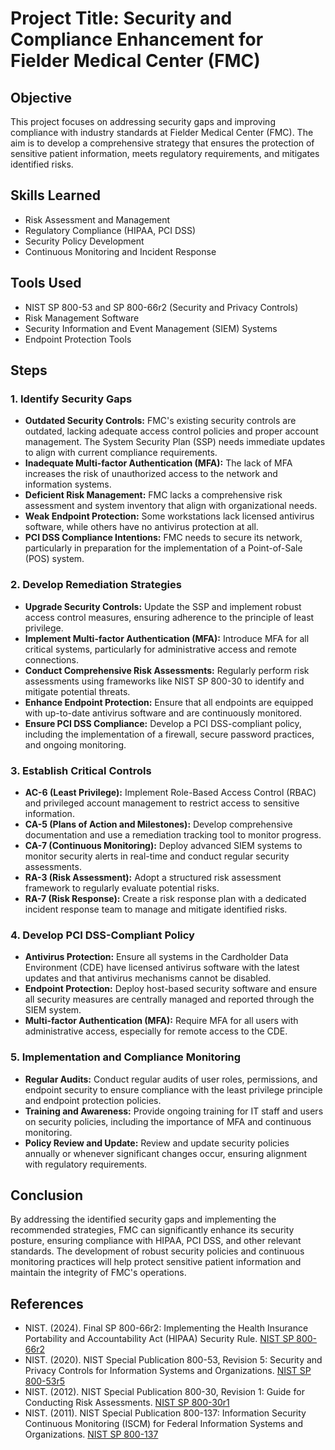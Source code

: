 # Project Title: Security and Compliance Enhancement for Fielder Medical Center (FMC)

## Objective
This project focuses on addressing security gaps and improving compliance with industry standards at Fielder Medical Center (FMC). The aim is to develop a comprehensive strategy that ensures the protection of sensitive patient information, meets regulatory requirements, and mitigates identified risks.

## Skills Learned
- Risk Assessment and Management
- Regulatory Compliance (HIPAA, PCI DSS)
- Security Policy Development
- Continuous Monitoring and Incident Response

## Tools Used
- NIST SP 800-53 and SP 800-66r2 (Security and Privacy Controls)
- Risk Management Software
- Security Information and Event Management (SIEM) Systems
- Endpoint Protection Tools

## Steps

### 1. **Identify Security Gaps**
   - **Outdated Security Controls:** FMC's existing security controls are outdated, lacking adequate access control policies and proper account management. The System Security Plan (SSP) needs immediate updates to align with current compliance requirements.
   - **Inadequate Multi-factor Authentication (MFA):** The lack of MFA increases the risk of unauthorized access to the network and information systems.
   - **Deficient Risk Management:** FMC lacks a comprehensive risk assessment and system inventory that align with organizational needs.
   - **Weak Endpoint Protection:** Some workstations lack licensed antivirus software, while others have no antivirus protection at all.
   - **PCI DSS Compliance Intentions:** FMC needs to secure its network, particularly in preparation for the implementation of a Point-of-Sale (POS) system.

### 2. **Develop Remediation Strategies**
   - **Upgrade Security Controls:** Update the SSP and implement robust access control measures, ensuring adherence to the principle of least privilege.
   - **Implement Multi-factor Authentication (MFA):** Introduce MFA for all critical systems, particularly for administrative access and remote connections.
   - **Conduct Comprehensive Risk Assessments:** Regularly perform risk assessments using frameworks like NIST SP 800-30 to identify and mitigate potential threats.
   - **Enhance Endpoint Protection:** Ensure that all endpoints are equipped with up-to-date antivirus software and are continuously monitored.
   - **Ensure PCI DSS Compliance:** Develop a PCI DSS-compliant policy, including the implementation of a firewall, secure password practices, and ongoing monitoring.

### 3. **Establish Critical Controls**
   - **AC-6 (Least Privilege):** Implement Role-Based Access Control (RBAC) and privileged account management to restrict access to sensitive information.
   - **CA-5 (Plans of Action and Milestones):** Develop comprehensive documentation and use a remediation tracking tool to monitor progress.
   - **CA-7 (Continuous Monitoring):** Deploy advanced SIEM systems to monitor security alerts in real-time and conduct regular security assessments.
   - **RA-3 (Risk Assessment):** Adopt a structured risk assessment framework to regularly evaluate potential risks.
   - **RA-7 (Risk Response):** Create a risk response plan with a dedicated incident response team to manage and mitigate identified risks.

### 4. **Develop PCI DSS-Compliant Policy**
   - **Antivirus Protection:** Ensure all systems in the Cardholder Data Environment (CDE) have licensed antivirus software with the latest updates and that antivirus mechanisms cannot be disabled.
   - **Endpoint Protection:** Deploy host-based security software and ensure all security measures are centrally managed and reported through the SIEM system.
   - **Multi-factor Authentication (MFA):** Require MFA for all users with administrative access, especially for remote access to the CDE.

### 5. **Implementation and Compliance Monitoring**
   - **Regular Audits:** Conduct regular audits of user roles, permissions, and endpoint security to ensure compliance with the least privilege principle and endpoint protection policies.
   - **Training and Awareness:** Provide ongoing training for IT staff and users on security policies, including the importance of MFA and continuous monitoring.
   - **Policy Review and Update:** Review and update security policies annually or whenever significant changes occur, ensuring alignment with regulatory requirements.

## Conclusion
By addressing the identified security gaps and implementing the recommended strategies, FMC can significantly enhance its security posture, ensuring compliance with HIPAA, PCI DSS, and other relevant standards. The development of robust security policies and continuous monitoring practices will help protect sensitive patient information and maintain the integrity of FMC's operations.

## References
- NIST. (2024). Final SP 800-66r2: Implementing the Health Insurance Portability and Accountability Act (HIPAA) Security Rule. [NIST SP 800-66r2](https://www.nist.gov/news-events/news/2024/02/final-sp-800-66r2-implementing-hipaa-security-rule)
- NIST. (2020). NIST Special Publication 800-53, Revision 5: Security and Privacy Controls for Information Systems and Organizations. [NIST SP 800-53r5](https://nvlpubs.nist.gov/nistpubs/SpecialPublications/NIST.SP.800-53r5.pdf)
- NIST. (2012). NIST Special Publication 800-30, Revision 1: Guide for Conducting Risk Assessments. [NIST SP 800-30r1](https://nvlpubs.nist.gov/nistpubs/Legacy/SP/nistspecialpublication800-30r1.pdf)
- NIST. (2011). NIST Special Publication 800-137: Information Security Continuous Monitoring (ISCM) for Federal Information Systems and Organizations. [NIST SP 800-137](https://nvlpubs.nist.gov/nistpubs/Legacy/SP/nistspecialpublication800-137.pdf)
